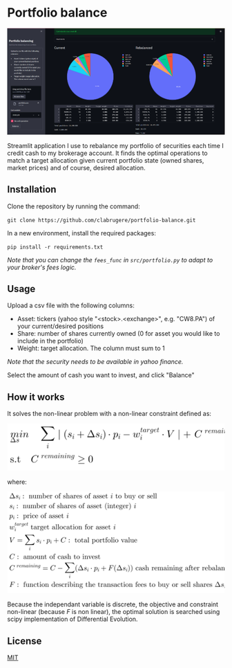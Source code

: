 # Portfolio balance

![Portfolio balancer](static/portfolio_balancer.png "Portfolio balancer")

Streamlit application I use to rebalance my portfolio of securities each time I credit cash to my brokerage account. It finds the optimal operations to match a target allocation given current portfolio state (owned shares, market prices) and of course, desired allocation.

## Installation

Clone the repository by running the command:

`
git clone https://github.com/clabrugere/portfolio-balance.git
`

In a new environment, install the required packages:

`
pip install -r requirements.txt
`

_Note that you can change the `fees_func` in `src/portfolio.py` to adapt to your broker's fees logic._

## Usage

Upload a csv file with the following columns: 
* Asset: tickers (yahoo style "\<stock>.\<exchange>", e.g. "CW8.PA") of your current/desired positions
* Share: number of shares currently owned (0 for asset you would like to include in the portfolio)
* Weight: target allocation. The column must sum to 1

_Note that the security needs to be available in yahoo finance._

Select the amount of cash you want to invest, and click "Balance"

## How it works

It solves the non-linear problem with a non-linear constraint defined as:

![Optim problem](static/optim_problem.svg)

where:

![Variables](static/variables.svg)

Because the independant variable is discrete, the objective and constraint non-linear (because $F$ is non linear), the optimal solution is searched using scipy implementation of Differential Evolution.

## License

[MIT](LICENSE)